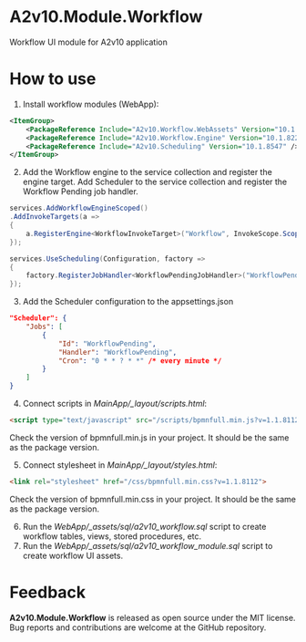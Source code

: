 ﻿# A2v10.Module.Workflow

Workflow UI module for A2v10 application

# How to use

1. Install workflow modules (WebApp):
```xml
<ItemGroup>
	<PackageReference Include="A2v10.Workflow.WebAssets" Version="10.1.8115" />
	<PackageReference Include="A2v10.Workflow.Engine" Version="10.1.8227" />
	<PackageReference Include="A2v10.Scheduling" Version="10.1.8547" />
</ItemGroup>
```
2. Add the Workflow engine to the service collection and register the engine target.
Add Scheduler to the service collection and register the Workflow Pending job handler.
```csharp
services.AddWorkflowEngineScoped()
.AddInvokeTargets(a =>
{
    a.RegisterEngine<WorkflowInvokeTarget>("Workflow", InvokeScope.Scoped);
});

services.UseScheduling(Configuration, factory =>
{
    factory.RegisterJobHandler<WorkflowPendingJobHandler>("WorkflowPending");
});
```

3. Add the Scheduler configuration to the appsettings.json
```json
"Scheduler": {
    "Jobs": [
        {
            "Id": "WorkflowPending",
            "Handler": "WorkflowPending",
            "Cron": "0 * * ? * *" /* every minute */
        }
    ]
}
```

4. Connect scripts in *MainApp/_layout/scripts.html*:
```html
<script type="text/javascript" src="/scripts/bpmnfull.min.js?v=1.1.8112"></script>
```
Check the version of bpmnfull.min.js in your project. It should be the same as the package version.


5. Connect stylesheet in *MainApp/_layout/styles.html*:
```html
<link rel="stylesheet" href="/css/bpmnfull.min.css?v=1.1.8112">
```
Check the version of bpmnfull.min.css in your project. It should be the same as the package version.

6. Run the *WebApp/_assets/sql/a2v10_workflow.sql* script to create workflow tables, views, stored procedures, etc.
7. Run the *WebApp/_assets/sql/a2v10_workflow_module.sql* script to create workflow UI assets.


 # Feedback

**A2v10.Module.Workflow** is released as open source under the MIT license.
Bug reports and contributions are welcome at the GitHub repository.
